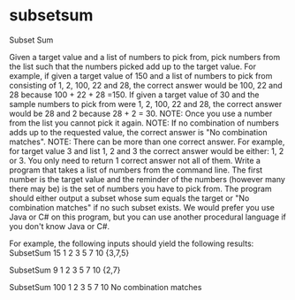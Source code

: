 subsetsum
=========

Subset Sum

Given a target value and a list of numbers to pick from, pick numbers from the list such that the 
numbers picked add up to the target value.
For example, if given a target value of 150 and a list of numbers to pick from consisting of 1, 2, 100, 22 
and 28, the correct answer would be 100, 22 and 28 because 100 + 22 + 28 =150. If given a target value 
of 30 and the sample numbers to pick from were 1, 2, 100, 22 and 28, the correct answer would be 28 
and 2 because 28 + 2 = 30.
NOTE: Once you use a number from the list you cannot pick it again.
NOTE: If no combination of numbers adds up to the requested value, the correct answer is "No 
combination matches".
NOTE: There can be more than one correct answer. For example, for target value 3 and list 1, 2 and 3
the correct answer would be either: 1, 2 or 3. You only need to return 1 correct answer not all of them.
Write a program that takes a list of numbers from the command line. The first number is the target
value and the reminder of the numbers (however many there may be) is the set of numbers you have to
pick from. The program should either output a subset whose sum equals the target or "No combination 
matches" if no such subset exists. We would prefer you use Java or C# on this program, but you can use 
another procedural language if you don't know Java or C#.

For example, the following inputs should yield the following results:
SubsetSum 15 1 2 3 5 7 10
{3,7,5}

SubsetSum 9 1 2 3 5 7 10
{2,7}

SubsetSum 100 1 2 3 5 7 10
No combination matches
